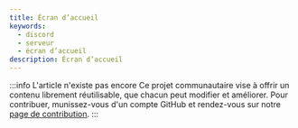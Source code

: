 ```yaml
---
title: Écran d’accueil
keywords:
  - discord
  - serveur
  - écran d’accueil
description: Écran d’accueil
---
```


:::info L'article n'existe pas encore
Ce projet communautaire vise à offrir un contenu librement réutilisable, que chacun peut modifier et améliorer.
Pour contribuer, munissez-vous d'un compte GitHub et rendez-vous sur notre [page de contribution](/wiki/contribuer).
:::
